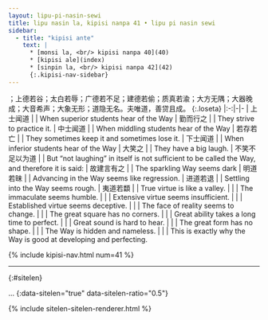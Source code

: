 ```yaml
---
layout: lipu-pi-nasin-sewi
title: lipu nasin la, kipisi nanpa 41 • lipu pi nasin sewi
sidebar:
  - title: "kipisi ante"
    text: |
      * [monsi la, <br/> kipisi nanpa 40](40)
      * [kipisi ale](index)
      * [sinpin la, <br/> kipisi nanpa 42](42)
      {:.kipisi-nav-sidebar}
---
```


；上德若谷；太白若辱；广德若不足；建德若偷；质真若渝；大方无隅；大器晚成；大音希声；大象无形；道隐无名。夫唯道，善贷且成。
{:.loseta}
|:-:|-|-
| 上士闻道 |  | When superior students hear of the Way
| 勤而行之 |  | They strive to practice it.
| 中士闻道 |  | When middling students hear of the Way
| 若存若亡 |  | They sometimes keep it and sometimes lose it.
| 下士闻道 |  | When inferior students hear of the Way
| 大笑之 |  | They have a big laugh.
| 不笑不足以为道 |  | But “not laughing” in itself is not sufficient to be called the Way, and therefore it is said:
| 故建言有之 |  | The sparkling Way seems dark
| 明道若昧 |  | Advancing in the Way seems like regression.
| 进道若退 |  | Settling into the Way seems rough.
| 夷道若纇 |  | True virtue is like a valley.
|  |  | The immaculate seems humble.
|  |  | Extensive virtue seems insufficient.
|  |  | Established virtue seems deceptive.
|  |  | The face of reality seems to change.
|  |  | The great square has no corners.
|  |  | Great ability takes a long time to perfect.
|  |  | Great sound is hard to hear.
|  |  | The great form has no shape.
|  |  | The Way is hidden and nameless.
|  |  | This is exactly why the Way is good at developing and perfecting.

{% include kipisi-nav.html num=41 %}

-------
{:#sitelen}

...
{:data-sitelen="true" data-sitelen-ratio="0.5"}

{% include sitelen-sitelen-renderer.html %}
